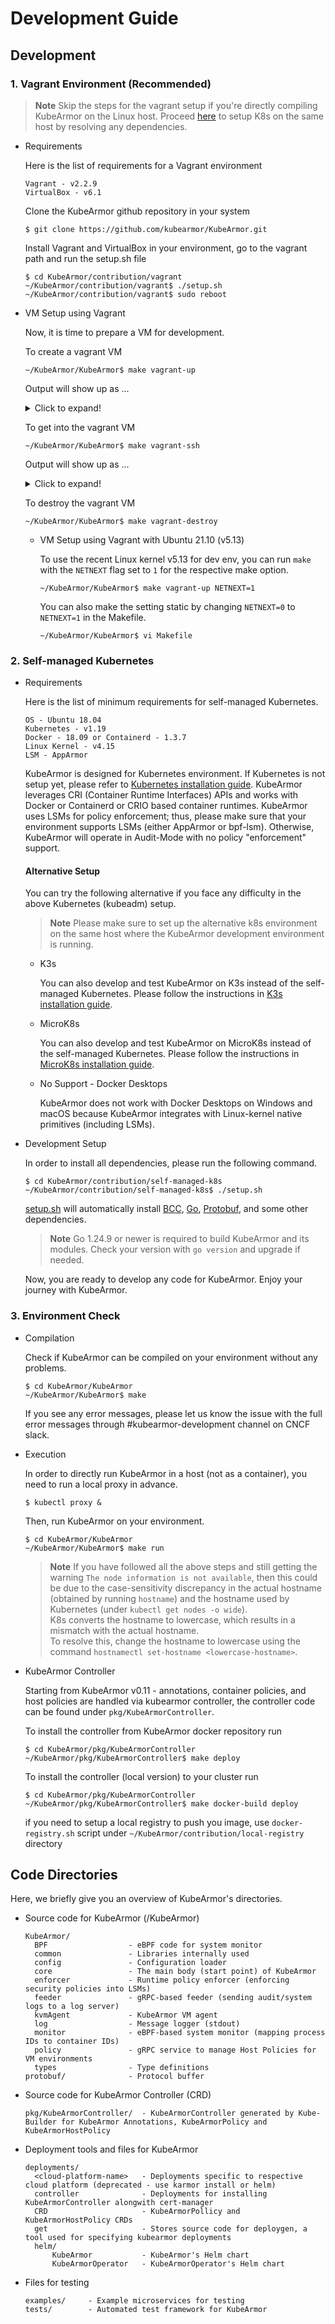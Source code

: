 # Development Guide

## Development

### 1. Vagrant Environment (Recommended)

   > **Note** Skip the steps for the vagrant setup if you're directly compiling KubeArmor on the Linux host.
    Proceed [here](#2-self-managed-kubernetes) to setup K8s on the same host by resolving any dependencies.

   * Requirements

     Here is the list of requirements for a Vagrant environment

     ```text
     Vagrant - v2.2.9
     VirtualBox - v6.1
     ```

     Clone the KubeArmor github repository in your system

     ```text
     $ git clone https://github.com/kubearmor/KubeArmor.git
     ```

     Install Vagrant and VirtualBox in your environment, go to the vagrant path and run the setup.sh file

     ```text
     $ cd KubeArmor/contribution/vagrant
     ~/KubeArmor/contribution/vagrant$ ./setup.sh
     ~/KubeArmor/contribution/vagrant$ sudo reboot
     ```

  * VM Setup using Vagrant

      Now, it is time to prepare a VM for development.

      To create a vagrant VM

      ```text
      ~/KubeArmor/KubeArmor$ make vagrant-up
      ```

      Output will show up as ...

      <details>
      <summary>Click to expand!</summary>

      ```text
      cd /home/gourav/KubeArmor/contribution/vagrant; NETNEXT=0 DLV_RPORT=2345 vagrant up; true
      Bringing machine 'kubearmor-dev' up with 'virtualbox' provider...
      ==> kubearmor-dev: Importing base box 'ubuntu/bionic64'...
      ==> kubearmor-dev: Matching MAC address for NAT networking...
      ==> kubearmor-dev: Checking if box 'ubuntu/bionic64' version '20220131.0.0' is up to date...
      ==> kubearmor-dev: Setting the name of the VM: kubearmor-dev
      ==> kubearmor-dev: Clearing any previously set network interfaces...
      ==> kubearmor-dev: Preparing network interfaces based on configuration...
          kubearmor-dev: Adapter 1: nat
      ==> kubearmor-dev: Forwarding ports...
          kubearmor-dev: 2345 (guest) => 2345 (host) (adapter 1)
          kubearmor-dev: 22 (guest) => 2222 (host) (adapter 1)
      ==> kubearmor-dev: Running 'pre-boot' VM customizations...
      ==> kubearmor-dev: Booting VM...
      ==> kubearmor-dev: Waiting for machine to boot. This may take a few minutes...
          kubearmor-dev: SSH address: 127.0.0.1:2222
          kubearmor-dev: SSH username: vagrant
          kubearmor-dev: SSH auth method: private key
          kubearmor-dev: Warning: Connection reset. Retrying...
          kubearmor-dev: Warning: Remote connection disconnect. Retrying...
          kubearmor-dev:
          kubearmor-dev: Vagrant insecure key detected. Vagrant will automatically replace
          kubearmor-dev: this with a newly generated keypair for better security.
          kubearmor-dev:
          kubearmor-dev: Inserting generated public key within guest...
          kubearmor-dev: Removing insecure key from the guest if it's present...
          kubearmor-dev: Key inserted! Disconnecting and reconnecting using new SSH key...
      ==> kubearmor-dev: Machine booted and ready!
      ==> kubearmor-dev: Checking for guest additions in VM...
          kubearmor-dev: The guest additions on this VM do not match the installed version of
          kubearmor-dev: VirtualBox! In most cases this is fine, but in rare cases it can
          kubearmor-dev: prevent things such as shared folders from working properly. If you see
          kubearmor-dev: shared folder errors, please make sure the guest additions within the
          kubearmor-dev: virtual machine match the version of VirtualBox you have installed on
          kubearmor-dev: your host and reload your VM.
          kubearmor-dev:
          kubearmor-dev: Guest Additions Version: 5.2.42
          kubearmor-dev: VirtualBox Version: 6.1
      ==> kubearmor-dev: Setting hostname...
      ==> kubearmor-dev: Mounting shared folders...
          kubearmor-dev: /vagrant => /home/gourav/KubeArmor/contribution/vagrant
          kubearmor-dev: /home/vagrant/KubeArmor => /home/gourav/KubeArmor
      ==> kubearmor-dev: Running provisioner: file...
          kubearmor-dev: ~/.ssh/id_rsa.pub => /home/vagrant/.ssh/id_rsa.pub
      ==> kubearmor-dev: Running provisioner: shell...
          kubearmor-dev: Running: inline script
      ==> kubearmor-dev: Running provisioner: file...
          kubearmor-dev: ~/.gitconfig => $HOME/.gitconfig
      ==> kubearmor-dev: Running provisioner: shell...
          kubearmor-dev: Running: /tmp/vagrant-shell20220202-55671-bn8u0f.sh
          ...
      ```

      </details>

      To get into the vagrant VM

      ```text
      ~/KubeArmor/KubeArmor$ make vagrant-ssh
      ```

      Output will show up as ...

      <details>
      <summary>Click to expand!</summary>

      ```text
      d /home/gourav/KubeArmor/contribution/vagrant; NETNEXT=0 DLV_RPORT=2345 vagrant ssh; true
      Welcome to Ubuntu 18.04.6 LTS (GNU/Linux 4.15.0-167-generic x86_64)

       * Documentation:  https://help.ubuntu.com
       * Management:     https://landscape.canonical.com
       * Support:        https://ubuntu.com/advantage

        System information as of Wed Feb  2 10:35:55 UTC 2022

        System load:  0.06               Processes:              128
        Usage of /:   11.1% of 38.71GB   Users logged in:        0
        Memory usage: 10%                IP address for enp0s3:  10.0.2.15
        Swap usage:   0%                 IP address for docker0: 172.17.0.1


      5 updates can be applied immediately.
      1 of these updates is a standard security update.
      To see these additional updates run: apt list --upgradable

      New release '20.04.3 LTS' available.
      Run 'do-release-upgrade' to upgrade to it.


      vagrant@kubearmor-dev:~$
      ```

      </details>

      To destroy the vagrant VM

      ```text
      ~/KubeArmor/KubeArmor$ make vagrant-destroy
      ```

    * VM Setup using Vagrant with Ubuntu 21.10 (v5.13)

      To use the recent Linux kernel v5.13 for dev env, you can run `make` with the `NETNEXT` flag set to `1` for the respective make option.

      ```text
      ~/KubeArmor/KubeArmor$ make vagrant-up NETNEXT=1
      ```

       You can also make the setting static by changing `NETNEXT=0` to `NETNEXT=1` in the Makefile.

      ```text
      ~/KubeArmor/KubeArmor$ vi Makefile
      ```

### 2. Self-managed Kubernetes
   * Requirements

     Here is the list of minimum requirements for self-managed Kubernetes.

     ```text
     OS - Ubuntu 18.04
     Kubernetes - v1.19
     Docker - 18.09 or Containerd - 1.3.7
     Linux Kernel - v4.15
     LSM - AppArmor
     ```

     KubeArmor is designed for Kubernetes environment. If Kubernetes is not setup yet, please refer to [Kubernetes installation guide](self-managed-k8s/README.md).
     KubeArmor leverages CRI (Container Runtime Interfaces) APIs and works with Docker or Containerd or CRIO based container runtimes. KubeArmor uses LSMs for policy enforcement; thus, please make sure that your environment supports LSMs \(either AppArmor or bpf-lsm\). Otherwise, KubeArmor will operate in Audit-Mode with no policy "enforcement" support.

        #### Alternative Setup
        You can try the following alternative if you face any difficulty in the above Kubernetes (kubeadm) setup.

        > **Note** Please make sure to set up the alternative k8s environment on the same host where the KubeArmor development environment is running.
      * K3s

        You can also develop and test KubeArmor on K3s instead of the self-managed Kubernetes.
        Please follow the instructions in [K3s installation guide](k3s/README.md).

      * MicroK8s

        You can also develop and test KubeArmor on MicroK8s instead of the self-managed Kubernetes.
        Please follow the instructions in [MicroK8s installation guide](microk8s/README.md).

      * No Support - Docker Desktops

        KubeArmor does not work with Docker Desktops on Windows and macOS because KubeArmor integrates with Linux-kernel native primitives (including LSMs).


   * Development Setup

     In order to install all dependencies, please run the following command.

     ```text
     $ cd KubeArmor/contribution/self-managed-k8s
     ~/KubeArmor/contribution/self-managed-k8s$ ./setup.sh
     ```

      [setup.sh](self-managed-k8s/setup.sh) will automatically install [BCC](https://github.com/iovisor/bcc/blob/master/INSTALL.md), [Go](https://go.dev/doc/install), [Protobuf](https://grpc.io/docs/protoc-installation/), and some other dependencies.

      > **Note** Go 1.24.9 or newer is required to build KubeArmor and its modules. Check your version with `go version` and upgrade if needed.

      Now, you are ready to develop any code for KubeArmor. Enjoy your journey with KubeArmor.


### 3.  Environment Check
   * Compilation

        Check if KubeArmor can be compiled on your environment without any problems.

        ```text
        $ cd KubeArmor/KubeArmor
        ~/KubeArmor/KubeArmor$ make
        ```

        If you see any error messages, please let us know the issue with the full error messages through #kubearmor-development channel on CNCF slack.

   * Execution

        In order to directly run KubeArmor in a host (not as a container), you need to run a local proxy in advance.

        ```text
        $ kubectl proxy &
        ```

        Then, run KubeArmor on your environment.

        ```text
        $ cd KubeArmor/KubeArmor
        ~/KubeArmor/KubeArmor$ make run
        ```
        > **Note** If you have followed all the above steps and still getting the warning `The node information is not available`, then this could be due to the case-sensitivity discrepancy in the actual hostname (obtained by running `hostname`) and the hostname used by Kubernetes (under `kubectl get nodes -o wide`).<br>
        K8s converts the hostname to lowercase, which results in a mismatch with the actual hostname.<br>
        To resolve this, change the hostname to lowercase using the command `hostnamectl set-hostname <lowercase-hostname>`.

   * KubeArmor Controller

      Starting from KubeArmor v0.11 - annotations, container policies, and host policies are handled via kubearmor controller, the controller code can be found under `pkg/KubeArmorController`.

      To install the controller from KubeArmor docker repository run
      ```text
      $ cd KubeArmor/pkg/KubeArmorController
      ~/KubeArmor/pkg/KubeArmorController$ make deploy
      ```

      To install the controller (local version) to your cluster run
      ```text
      $ cd KubeArmor/pkg/KubeArmorController
      ~/KubeArmor/pkg/KubeArmorController$ make docker-build deploy
      ```

      if you need to setup a local registry to push you image, use `docker-registry.sh` script under `~/KubeArmor/contribution/local-registry` directory

## Code Directories

Here, we briefly give you an overview of KubeArmor's directories.

* Source code for KubeArmor \(/KubeArmor\)

  ```text
  KubeArmor/
    BPF                  - eBPF code for system monitor
    common               - Libraries internally used
    config               - Configuration loader
    core                 - The main body (start point) of KubeArmor
    enforcer             - Runtime policy enforcer (enforcing security policies into LSMs)
    feeder               - gRPC-based feeder (sending audit/system logs to a log server)
    kvmAgent             - KubeArmor VM agent
    log                  - Message logger (stdout)
    monitor              - eBPF-based system monitor (mapping process IDs to container IDs)
    policy               - gRPC service to manage Host Policies for VM environments
    types                - Type definitions
  protobuf/              - Protocol buffer
  ```

* Source code for KubeArmor Controller \(CRD\)

  ```text
  pkg/KubeArmorController/  - KubeArmorController generated by Kube-Builder for KubeArmor Annotations, KubeArmorPolicy and KubeArmorHostPolicy
  ```

* Deployment tools and files for KubeArmor
  ```text
  deployments/
    <cloud-platform-name>   - Deployments specific to respective cloud platform (deprecated - use karmor install or helm)
    controller              - Deployments for installing KubeArmorController alongwith cert-manager
    CRD                     - KubeArmorPollicy and KubeArmorHostPolicy CRDs
    get                     - Stores source code for deploygen, a tool used for specifying kubearmor deployments
    helm/
        KubeArmor           - KubeArmor's Helm chart
        KubeArmorOperator   - KubeArmorOperator's Helm chart
  ```

* Files for testing

  ```text
  examples/     - Example microservices for testing
  tests/        - Automated test framework for KubeArmor
  ```
